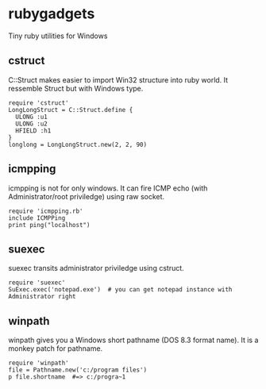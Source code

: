 # rubygadgets
Tiny ruby utilities for Windows

## cstruct

C::Struct makes easier to import Win32 structure into ruby world. 
It ressemble Struct but with Windows type.

```
require 'cstruct'
LongLongStruct = C::Struct.define {
  ULONG :u1
  ULONG :u2
  HFIELD :h1
}
longlong = LongLongStruct.new(2, 2, 90)
```

## icmpping 

icmpping is not for only windows.
It can fire ICMP echo (with Administrator/root priviledge) using raw socket.

```
require 'icmpping.rb'
include ICMPPing
print ping("localhost")
```

## suexec

suexec transits administrator priviledge using cstruct.

```
require 'suexec'
SuExec.exec('notepad.exe')  # you can get notepad instance with Administrator right
```

## winpath

winpath gives you a Windows short pathname (DOS 8.3 format name).
It is a monkey patch for pathname.

```
require 'winpath'
file = Pathname.new('c:/program files')
p file.shortname  #=> c:/progra~1
```



